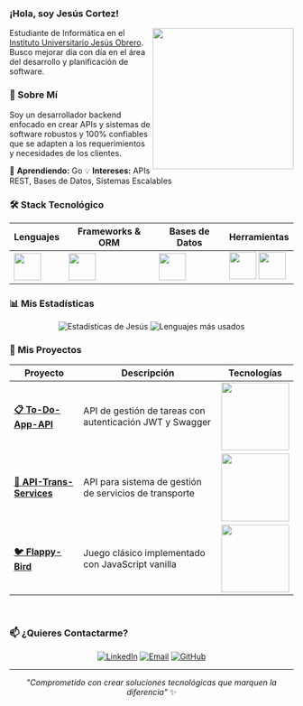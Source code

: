 <h3>¡Hola, soy Jesús Cortez!</h3>
<picture> 
  <img align="right" src="https://github.com/7oSkaaa/7oSkaaa/blob/main/Images/Right_Side.gif?raw=true" width="250px">
</picture>

<p>Estudiante de Informática en el <a href="http://www.iujobarquisimeto.edu.ve/">Instituto Universitario Jesús Obrero</a>. Busco mejorar día con día en el área del desarrollo y planificación de software.</p>

<h3>💼 Sobre Mí</h3>
<p>Soy un desarrollador backend enfocado en crear APIs y sistemas de software robustos y 100% confiables que se adapten a los requerimientos y necesidades de los clientes.</p>
<p>🌱 <strong>Aprendiendo:</strong> Go
💡 <strong>Intereses:</strong> APIs REST, Bases de Datos, Sistemas Escalables</p>

<h3>🛠️ Stack Tecnológico</h3>
<div align="center">

| Lenguajes | Frameworks & ORM | Bases de Datos | Herramientas |
|-----------|------------------|----------------|--------------|
| <img src="https://skillicons.dev/icons?i=php,nodejs,go,js,cs" height="48" /> | <img src="https://skillicons.dev/icons?i=express,prisma" height="48" /> | <img src="https://skillicons.dev/icons?i=mysql,postgresql" height="48" /> | <img src="https://skillicons.dev/icons?i=git,github,vscode" height="48" /> <img src="https://cdn.simpleicons.org/swagger/85EA2D" height="48" width="48" /> |

</div>

<h3>📊 Mis Estadísticas</h3>
<div align="center">
    
![Estadísticas de Jesús](https://github-readme-stats.vercel.app/api?username=RitoTorri&show_icons=true&theme=github_dark&hide_border=true&count_private=true)
![Lenguajes más usados](https://github-readme-stats.vercel.app/api/top-langs/?username=RitoTorri&layout=compact&theme=github_dark&hide_border=true)

</div>

<h3>🚀 Mis Proyectos</h3>

<div align="center">

| Proyecto | Descripción | Tecnologías |
|----------|-------------|-------------|
| [**📋 To-Do-App-API**](https://github.com/RitoTorri/To-Do-App-API) | API de gestión de tareas con autenticación JWT y Swagger | <img src="https://skillicons.dev/icons?i=nodejs,express,postgresql,prisma" width="120" /> |
| [**🚚 API-Trans-Services**](https://github.com/RitoTorri/API-Trans-Services) | API para sistema de gestión de servicios de transporte | <img src="https://skillicons.dev/icons?i=nodejs,express,mysql,prisma" width="120" /> |
| [**🐦 Flappy-Bird**](https://github.com/RitoTorri/Flappy-Bird) | Juego clásico implementado con JavaScript vanilla | <img src="https://skillicons.dev/icons?i=html,css,js" width="120" /> |

</div>

<br>

<h3>📫 ¿Quieres Contactarme?</h3>
<div align="center">

[![LinkedIn](https://img.shields.io/badge/LinkedIn-0077B5?style=for-the-badge&logo=linkedin&logoColor=white)](https://www.linkedin.com/in/francisco-cortez-torres-553693380)
[![Email](https://img.shields.io/badge/Gmail-D14836?style=for-the-badge&logo=gmail&logoColor=white)](mailto:cortezfrancisco025@gmail.com)
[![GitHub](https://img.shields.io/badge/Seguirme_en_GitHub-181717?style=for-the-badge&logo=github&logoColor=white)](https://github.com/RitoTorri)

</div>

---

<div align="center">
  
*"Comprometido con crear soluciones tecnológicas que marquen la diferencia"* ✨

</div>
